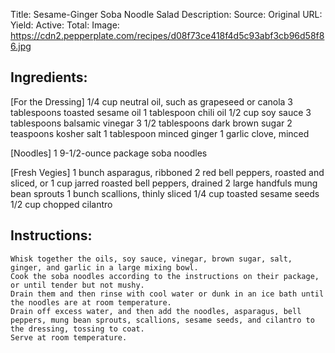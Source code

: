 Title: Sesame-Ginger Soba Noodle Salad
Description: 
Source: 
Original URL: 
Yield: 
Active: 
Total: 
Image: https://cdn2.pepperplate.com/recipes/d08f73ce418f4d5c93abf3cb96d58f86.jpg
## Ingredients:
[For the Dressing]
	1/4 cup neutral oil, such as grapeseed or canola
	3 tablespoons toasted sesame oil
	1 tablespoon chili oil
	1/2 cup soy sauce
	3 tablespoons balsamic vinegar
	3 1/2 tablespoons dark brown sugar
	2 teaspoons kosher salt
	1 tablespoon minced ginger
	1 garlic clove, minced

[Noodles]
	1 9-1/2-ounce package soba noodles

[Fresh Vegies]
	1 bunch asparagus, ribboned
	2 red bell peppers, roasted and sliced, or 1 cup jarred roasted bell peppers, drained
	2 large handfuls mung bean sprouts
	1 bunch scallions, thinly sliced
	1/4 cup toasted sesame seeds
	1/2 cup chopped cilantro

## Instructions:
	Whisk together the oils, soy sauce, vinegar, brown sugar, salt, ginger, and garlic in a large mixing bowl.
	Cook the soba noodles according to the instructions on their package, or until tender but not mushy.
	Drain them and then rinse with cool water or dunk in an ice bath until the noodles are at room temperature.
	Drain off excess water, and then add the noodles, asparagus, bell peppers, mung bean sprouts, scallions, sesame seeds, and cilantro to the dressing, tossing to coat.
	Serve at room temperature.

